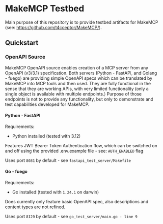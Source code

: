 # MakeMCP Testbed

Main purpose of this repository is to provide testbed artifacts for MakeMCP (see: https://github.com/t4cceptor/MakeMCP/).

## Quickstart

### OpenAPI Source
MakeMCP OpenAPI source enables creation of a MCP server from any OpenAPI (v3/3.1) specification.
Both servers (Python - FastAPI, and Golang - fuego) are providing simple OpenAPI specs which can be translated by MakeMCP into MCP tools and then used. They are fully functional in the sense that they are working APIs, with very limited functionality (only a single object is available with multiple endpoints.)
Purpose of those endpoints is not to provide any functionality, but only to demonstrate and test capabilities developed for MakeMCP.

#### Python - FastAPI
Requirements:
- Python installed (tested with 3.12)

Features JWT Bearer Token Authentication flow, which can be switched on and off using the provided .env.example file - see: `AUTH_ENABLED` flag

Uses port `8081` by default - see `fastapi_test_server/Makefile`

#### Go - fuego
Requirements:
- Go installed (tested with `1.24.1` on darwin)

Does currently only feature basic OpenAPI spec, also descriptions and content types are not refined.

Uses port `8120` by default - see `go_test_server/main.go - line 9`
